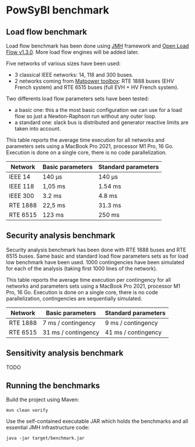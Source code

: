 # PowSyBl benchmark



## Load flow benchmark



Load flow benchmark has been done using [JMH](https://github.com/openjdk/jmh) framework and [Open Load Flow v1.3.0](https://github.com/powsybl/powsybl-open-loadflow/releases/tag/v1.3.0). More load flow engines will be added later.

Five networks of various sizes have been used: 

- 3 classical IEEE networks: 14, 118 and 300 buses.
- 2 networks coming from [Matpower toolbox](https://matpower.org/): RTE 1888 buses (EHV French system) and RTE 6515 buses (full EVH + HV French system).

Two differents load flow parameters sets have been tested:

- a basic one: this a the most basic configuration we can use for a load flow so just a Newton-Raphson run without any outer loop.
- a standard one: slack bus is distributed and generator reactive limits are taken into account.

This table reports the average time execution for all networks and parameters sets using a MacBook Pro 2021, processor M1 Pro, 16 Go. Execution is done on a single core, there is no code parallelization.

| Network  | Basic parameters | Standard parameters |
| -------- |------------------|---------------------|
| IEEE 14  | 140 &#181;s      | 140 &#181;s         |
| IEEE 118 | 1,05 ms          | 1.54 ms             |
| IEEE 300 | 3.2 ms           | 4.8 ms              |
| RTE 1888 | 22,5 ms          | 31.3 ms             |
| RTE 6515 | 123 ms           | 250 ms              |



## Security analysis benchmark

Security analysis benchmark has been done with RTE 1888 buses and RTE 6515 buses. Same basic and standard load flow parameters sets as for load low benchmark have been used. 1000 contingencies have been simulated for each of the analysis (taking first 1000 lines of the network).

This table reports the average time execution per contingency for all networks and parameters sets using a MacBook Pro 2021, processor M1 Pro, 16 Go. Execution is done on a single core, there is no code parallelization, contingencies are sequentially simulated.

| Network  | Basic parameters    | Standard parameters |
| -------- |---------------------|---------------------|
| RTE 1888 | 7 ms / contingency  | 9 ms / contingency  |
| RTE 6515 | 31 ms / contingency | 41 ms / contingency |



## Sensitivity analysis benchmark

TODO


## Running the benchmarks

Build the project using Maven:

```
mvn clean verify
```

Use the self-contained executable JAR which holds the benchmarks and all essential JMH infrastructure code:

```
java -jar target/benchmark.jar
```
